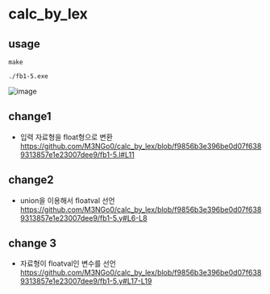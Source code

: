 # calc_by_lex
## usage
```
make
```
```
./fb1-5.exe
```

![image](https://github.com/M3NGo0/calc_by_lex/assets/138095063/0fc5019d-c7f2-47a2-8cbb-3b1472c7f3e9)

## change1
- 입력 자료형을 float형으로 변환
https://github.com/M3NGo0/calc_by_lex/blob/f9856b3e396be0d07f6389313857e1e23007dee9/fb1-5.l#L11

## change2
- union을 이용해서 floatval 선언
https://github.com/M3NGo0/calc_by_lex/blob/f9856b3e396be0d07f6389313857e1e23007dee9/fb1-5.y#L6-L8

## change 3
- 자료형이 floatval인 변수를 선언<br>
https://github.com/M3NGo0/calc_by_lex/blob/f9856b3e396be0d07f6389313857e1e23007dee9/fb1-5.y#L17-L19

